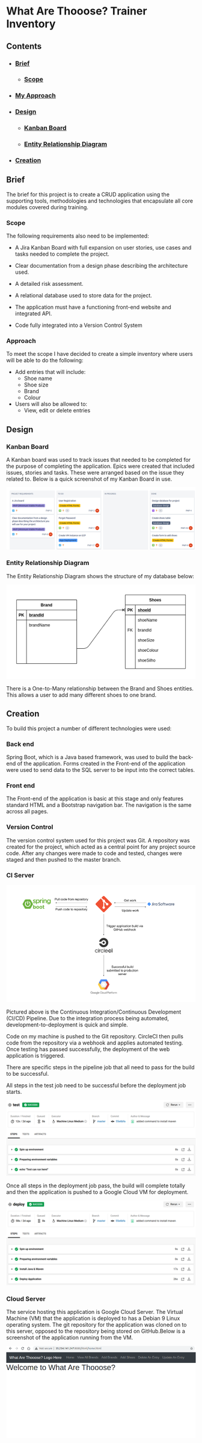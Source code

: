 # **What Are Thooose? Trainer Inventory**

## **Contents**

* ### [Brief](#Brief)
  * ### [Scope](#Scope)
* ### [My Approach](#Approach)
* ### [Design](#Design)
  * ### [Kanban Board](#Kanban-Board)
  * ### [Entity Relationship Diagram](#Entity-Relationship-Diagram)
* ### [Creation](#Creation)

## **Brief**

The brief for this project is to create a CRUD application using the supporting tools, methodologies and technologies that encapsulate all core modules covered during training.

### **Scope**

The following requirements also need to be implemented:

* A Jira Kanban Board with full expansion on user stories, use cases and tasks needed to complete the project.

* Clear documentation from a design phase describing the architecture used.

* A detailed risk assessment.

* A relational database used to store data for the project.

* The application must have a functioning front-end website and integrated API. 

* Code fully integrated into a Version Control System

### **Approach**

To meet the scope I have decided to create a simple inventory where users will be able to do the following:

* Add entries that will include:
  * Shoe name
  * Shoe size
  * Brand
  * Colour
* Users will also be allowed to:
  * View, edit or delete entries


## **Design**

### **Kanban Board**

A Kanban board was used to track issues that needed to be completed for the purpose of completing the application. Epics were created that included issues, stories and tasks. These were arranged based on the issue they related to. Below is a quick screenshot of my Kanban Board in use.  

![Kanban Screenshot](images/Kanban_screenshot.png)  

### **Entity Relationship Diagram**

The Entity Relationship Diagram shows the structure of my database below: 

![Kanban Screenshot](images/ER_Diagram.png)

There is a One-to-Many relationship between the Brand and Shoes entities. This allows a user to add many different shoes to one brand. 


## **Creation**

To build this project a number of different technologies were used:


### Back end

Spring Boot, which is a Java based framework, was used to build the back-end of the application. Forms created in the Front-end of the application were used to send data to the SQL server to be input into the correct tables. 

### Front end

The Front-end of the application is basic at this stage and only features standard HTML and a Bootstrap navigation bar. The navigation is the same across all pages. 

### Version Control

The version control system used for this project was Git. A repository was created for the project, which acted as a central point for any project source code. After any changes were made to code and tested, changes were staged and then pushed to the master branch.  

### CI Server

![CI Build Screenshot](images/CI_Pipeline2.png)

Pictured above is the Continuous Integration/Continuous Development (CI/CD) Pipeline. Due to the integration process being automated, development-to-deployment is quick and simple. 

Code on my machine is pushed to the Git repository. CircleCI then pulls code from the repository via a webhook and applies automated testing. Once testing has passed successfully, the deployment of the web application is triggered. 

There are specific steps in the pipeline job that all need to pass for the build to be successful. 

All steps in the test job need to be successful before the deployment job starts. 

![CI Test Job Steps](images/circle-ci-test-steps.png)

Once all steps in the deployment job pass, the build will complete totally and then the application is pushed to a Google Cloud VM for deployment.

![CI Deploy Job Steps](images/circle-ci-deploy-steps.png)

### Cloud Server

The service hosting this application is Google Cloud Server. The Virtual Machine (VM) that the application is deployed to has a Debian 9 Linux operating system. The git repository for the application was cloned on to this server, opposed to the repository being stored on GitHub.Below is a screenshot of the application running from the VM. 

![wat-vm-ss](images/wat-on-vm.png)












